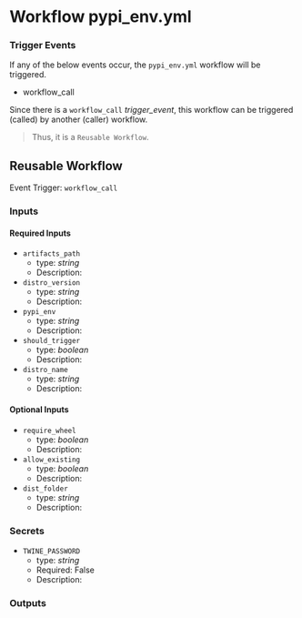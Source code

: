 # Workflow pypi_env.yml

### Trigger Events

If any of the below events occur, the `pypi_env.yml` workflow will be triggered.

- workflow_call

Since there is a `workflow_call` _trigger_event_, this workflow can be triggered (called) by another (caller) workflow.
> Thus, it is a `Reusable Workflow`.


## Reusable Workflow

Event Trigger: `workflow_call`

### Inputs

#### Required Inputs

- `artifacts_path`
    - type: _string_
    - Description: 
- `distro_version`
    - type: _string_
    - Description: 
- `pypi_env`
    - type: _string_
    - Description: 
- `should_trigger`
    - type: _boolean_
    - Description: 
- `distro_name`
    - type: _string_
    - Description: 

#### Optional Inputs

- `require_wheel`
    - type: _boolean_
    - Description: 
- `allow_existing`
    - type: _boolean_
    - Description: 
- `dist_folder`
    - type: _string_
    - Description: 

### Secrets

- `TWINE_PASSWORD`
    - type: _string_
    - Required: False
    - Description: 

### Outputs



